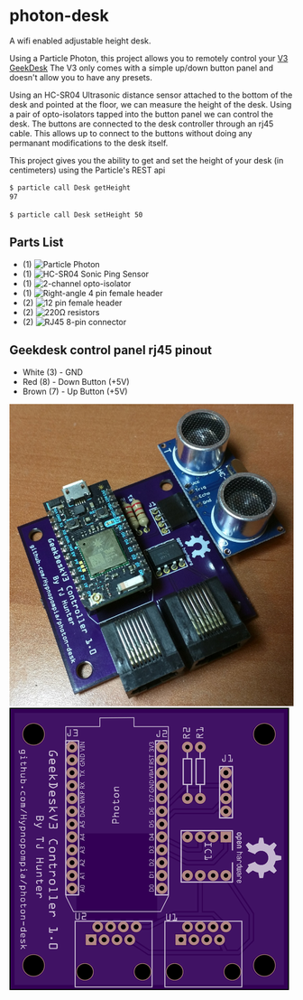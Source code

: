 photon-desk
==============

A wifi enabled adjustable height desk.

Using a Particle Photon, this project allows you to remotely control your [V3 GeekDesk](http://www.geekdesk.com/geekdesk-v3-frame-only) The V3 only comes with a simple up/down button panel and doesn't allow you to have any presets.

Using an HC-SR04 Ultrasonic distance sensor attached to the bottom of the desk and pointed at the floor, we can measure the height of the desk. Using a pair of opto-isolators tapped into the button panel we can control the desk. The buttons are connected to the desk controller through an rj45 cable. This allows up to connect to the buttons without doing any permanant modifications to the desk itself.

This project gives you the ability to get and set the height of your desk (in centimeters) using the Particle's REST api

```
$ particle call Desk getHeight
97

$ particle call Desk setHeight 50
```

## Parts List

* (1) ![Particle Photon](https://store.particle.io/collections/photon)
* (1) ![HC-SR04 Sonic Ping Sensor](http://www.amazon.com/s/ref=nb_sb_ss_c_0_3?url=search-alias%3Daps&field-keywords=hc-sr04&sprefix=hc-sr04%2Caps%2C202)
* (1) ![2-channel opto-isolator](https://www.digikey.com/product-detail/en/LTV-826/160-1362-5-ND/385832)
* (1) ![Right-angle 4 pin female header](https://www.digikey.com/product-detail/en/PPTC041LGBN-RC/S5440-ND/775898)
* (2) ![12 pin female header](https://www.digikey.com/product-detail/en/PPTC121LFBN-RC/S6100-ND/807231)
* (2) ![220Ω resistors](https://www.digikey.com/product-detail/en/CFR-50JB-52-220R/220H-ND/1291)
* (2) ![RJ45 8-pin connector](https://www.sparkfun.com/products/643)

## Geekdesk control panel rj45 pinout

* White (3) - GND
* Red (8) - Down Button (+5V)
* Brown (7) - Up Button (+5V)

![Assembled Board View](https://github.com/Hypnopompia/photon-desk/blob/master/pcb/assembled.jpg?raw=true "Assembled Board View")
![Top Board View](https://github.com/Hypnopompia/photon-desk/blob/master/pcb/board-top.png?raw=true "Top Board View")
